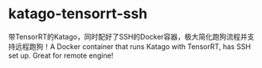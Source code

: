 # katago-tensorrt-ssh
带TensorRT的Katago，同时配好了SSH的Docker容器，极大简化跑狗流程并支持远程跑狗！A Docker container that runs Katago with TensorRT, has SSH set up. Great for remote engine!
